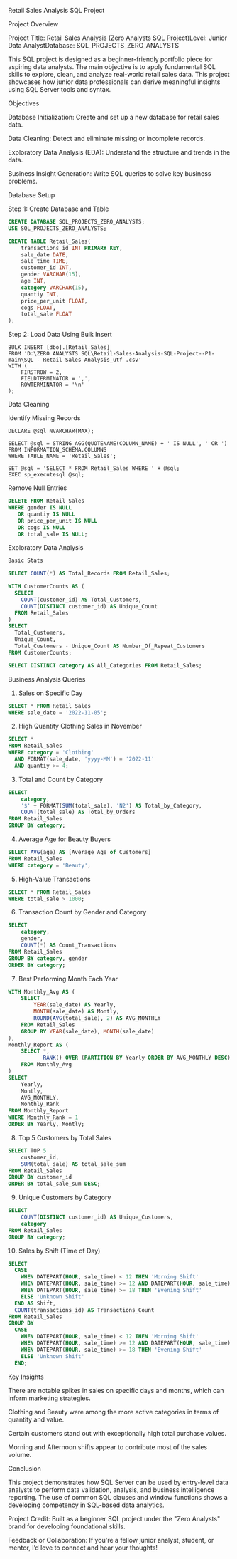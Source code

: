 Retail Sales Analysis SQL Project

Project Overview

Project Title: Retail Sales Analysis (Zero Analysts SQL Project)Level: Junior Data AnalystDatabase: SQL_PROJECTS_ZERO_ANALYSTS

This SQL project is designed as a beginner-friendly portfolio piece for aspiring data analysts. The main objective is to apply fundamental SQL skills to explore, clean, and analyze real-world retail sales data. This project showcases how junior data professionals can derive meaningful insights using SQL Server tools and syntax.

Objectives

Database Initialization: Create and set up a new database for retail sales data.

Data Cleaning: Detect and eliminate missing or incomplete records.

Exploratory Data Analysis (EDA): Understand the structure and trends in the data.

Business Insight Generation: Write SQL queries to solve key business problems.

Database Setup

Step 1: Create Database and Table
```sql
CREATE DATABASE SQL_PROJECTS_ZERO_ANALYSTS;
USE SQL_PROJECTS_ZERO_ANALYSTS;

CREATE TABLE Retail_Sales(
    transactions_id INT PRIMARY KEY,
    sale_date DATE,
    sale_time TIME,
    customer_id INT,
    gender VARCHAR(15),
    age INT,
    category VARCHAR(15),
    quantiy INT,
    price_per_unit FLOAT,
    cogs FLOAT,
    total_sale FLOAT
);
```
Step 2: Load Data Using Bulk Insert
```sq;
BULK INSERT [dbo].[Retail_Sales]
FROM 'D:\ZERO ANALYSTS SQL\Retail-Sales-Analysis-SQL-Project--P1-main\SQL - Retail Sales Analysis_utf .csv'
WITH (
    FIRSTROW = 2,
    FIELDTERMINATOR = ',',
    ROWTERMINATOR = '\n'
);
```
Data Cleaning

Identify Missing Records
```sq;
DECLARE @sql NVARCHAR(MAX);

SELECT @sql = STRING_AGG(QUOTENAME(COLUMN_NAME) + ' IS NULL', ' OR ')
FROM INFORMATION_SCHEMA.COLUMNS
WHERE TABLE_NAME = 'Retail_Sales';

SET @sql = 'SELECT * FROM Retail_Sales WHERE ' + @sql;
EXEC sp_executesql @sql;
```
Remove Null Entries
```sql
DELETE FROM Retail_Sales 
WHERE gender IS NULL
   OR quantiy IS NULL
   OR price_per_unit IS NULL
   OR cogs IS NULL
   OR total_sale IS NULL;
```
Exploratory Data Analysis
```sql
Basic Stats

SELECT COUNT(*) AS Total_Records FROM Retail_Sales;

WITH CustomerCounts AS (
  SELECT 
    COUNT(customer_id) AS Total_Customers,
    COUNT(DISTINCT customer_id) AS Unique_Count
  FROM Retail_Sales
)
SELECT 
  Total_Customers,
  Unique_Count,
  Total_Customers - Unique_Count AS Number_Of_Repeat_Customers
FROM CustomerCounts;

SELECT DISTINCT category AS All_Categories FROM Retail_Sales;
```
Business Analysis Queries

1. Sales on Specific Day
```sql
SELECT * FROM Retail_Sales 
WHERE sale_date = '2022-11-05';
```
2. High Quantity Clothing Sales in November
```sql
SELECT * 
FROM Retail_Sales
WHERE category = 'Clothing'
  AND FORMAT(sale_date, 'yyyy-MM') = '2022-11'
  AND quantiy >= 4;
```
3. Total and Count by Category
```sql
SELECT 
    category, 
    '$' + FORMAT(SUM(total_sale), 'N2') AS Total_by_Category,
    COUNT(total_sale) AS Total_by_Orders
FROM Retail_Sales
GROUP BY category;
```
4. Average Age for Beauty Buyers
```sql
SELECT AVG(age) AS [Average Age of Customers] 
FROM Retail_Sales
WHERE category = 'Beauty';
```
5. High-Value Transactions
```sql
SELECT * FROM Retail_Sales
WHERE total_sale > 1000;
```
6. Transaction Count by Gender and Category
```sql
SELECT 
    category,
    gender,
    COUNT(*) AS Count_Transactions
FROM Retail_Sales
GROUP BY category, gender
ORDER BY category;
```
7. Best Performing Month Each Year
```sql
WITH Monthly_Avg AS (
    SELECT 
        YEAR(sale_date) AS Yearly,
        MONTH(sale_date) AS Montly,
        ROUND(AVG(total_sale), 2) AS AVG_MONTHLY
    FROM Retail_Sales
    GROUP BY YEAR(sale_date), MONTH(sale_date)
),
Monthly_Report AS (
    SELECT *,
           RANK() OVER (PARTITION BY Yearly ORDER BY AVG_MONTHLY DESC) AS Monthly_Rank
    FROM Monthly_Avg
)
SELECT 
    Yearly,
    Montly,
    AVG_MONTHLY,
    Monthly_Rank
FROM Monthly_Report
WHERE Monthly_Rank = 1
ORDER BY Yearly, Montly;
```
8. Top 5 Customers by Total Sales
```sql
SELECT TOP 5 
    customer_id, 
    SUM(total_sale) AS total_sale_sum
FROM Retail_Sales
GROUP BY customer_id
ORDER BY total_sale_sum DESC;
```
9. Unique Customers by Category
```sql
SELECT 
    COUNT(DISTINCT customer_id) AS Unique_Customers,
    category
FROM Retail_Sales
GROUP BY category;
```
10. Sales by Shift (Time of Day)
```sql
SELECT 
  CASE 
    WHEN DATEPART(HOUR, sale_time) < 12 THEN 'Morning Shift'
    WHEN DATEPART(HOUR, sale_time) >= 12 AND DATEPART(HOUR, sale_time) < 18 THEN 'Afternoon Shift'
    WHEN DATEPART(HOUR, sale_time) >= 18 THEN 'Evening Shift'
    ELSE 'Unknown Shift'
  END AS Shift,
  COUNT(transactions_id) AS Transactions_Count
FROM Retail_Sales
GROUP BY 
  CASE 
    WHEN DATEPART(HOUR, sale_time) < 12 THEN 'Morning Shift'
    WHEN DATEPART(HOUR, sale_time) >= 12 AND DATEPART(HOUR, sale_time) < 18 THEN 'Afternoon Shift'
    WHEN DATEPART(HOUR, sale_time) >= 18 THEN 'Evening Shift'
    ELSE 'Unknown Shift'
  END;
```
Key Insights

There are notable spikes in sales on specific days and months, which can inform marketing strategies.

Clothing and Beauty were among the more active categories in terms of quantity and value.

Certain customers stand out with exceptionally high total purchase values.

Morning and Afternoon shifts appear to contribute most of the sales volume.

Conclusion

This project demonstrates how SQL Server can be used by entry-level data analysts to perform data validation, analysis, and business intelligence reporting. The use of common SQL clauses and window functions shows a developing competency in SQL-based data analytics.

Project Credit: Built as a beginner SQL project under the "Zero Analysts" brand for developing foundational skills.

Feedback or Collaboration: If you're a fellow junior analyst, student, or mentor, I’d love to connect and hear your thoughts!
